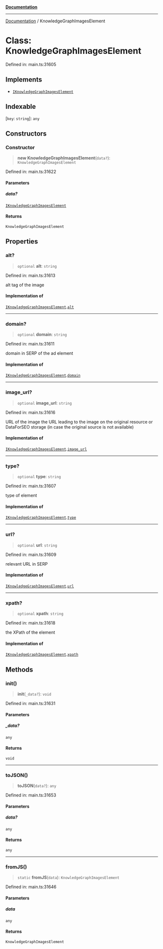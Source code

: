 [**Documentation**](../README.md)

***

[Documentation](../README.md) / KnowledgeGraphImagesElement

# Class: KnowledgeGraphImagesElement

Defined in: main.ts:31605

## Implements

- [`IKnowledgeGraphImagesElement`](../interfaces/IKnowledgeGraphImagesElement.md)

## Indexable

\[`key`: `string`\]: `any`

## Constructors

### Constructor

> **new KnowledgeGraphImagesElement**(`data?`): `KnowledgeGraphImagesElement`

Defined in: main.ts:31622

#### Parameters

##### data?

[`IKnowledgeGraphImagesElement`](../interfaces/IKnowledgeGraphImagesElement.md)

#### Returns

`KnowledgeGraphImagesElement`

## Properties

### alt?

> `optional` **alt**: `string`

Defined in: main.ts:31613

alt tag of the image

#### Implementation of

[`IKnowledgeGraphImagesElement`](../interfaces/IKnowledgeGraphImagesElement.md).[`alt`](../interfaces/IKnowledgeGraphImagesElement.md#alt)

***

### domain?

> `optional` **domain**: `string`

Defined in: main.ts:31611

domain in SERP of the ad element

#### Implementation of

[`IKnowledgeGraphImagesElement`](../interfaces/IKnowledgeGraphImagesElement.md).[`domain`](../interfaces/IKnowledgeGraphImagesElement.md#domain)

***

### image\_url?

> `optional` **image\_url**: `string`

Defined in: main.ts:31616

URL of the image
the URL leading to the image on the original resource or DataForSEO storage (in case the original source is not available)

#### Implementation of

[`IKnowledgeGraphImagesElement`](../interfaces/IKnowledgeGraphImagesElement.md).[`image_url`](../interfaces/IKnowledgeGraphImagesElement.md#image_url)

***

### type?

> `optional` **type**: `string`

Defined in: main.ts:31607

type of element

#### Implementation of

[`IKnowledgeGraphImagesElement`](../interfaces/IKnowledgeGraphImagesElement.md).[`type`](../interfaces/IKnowledgeGraphImagesElement.md#type)

***

### url?

> `optional` **url**: `string`

Defined in: main.ts:31609

relevant URL in SERP

#### Implementation of

[`IKnowledgeGraphImagesElement`](../interfaces/IKnowledgeGraphImagesElement.md).[`url`](../interfaces/IKnowledgeGraphImagesElement.md#url)

***

### xpath?

> `optional` **xpath**: `string`

Defined in: main.ts:31618

the XPath of the element

#### Implementation of

[`IKnowledgeGraphImagesElement`](../interfaces/IKnowledgeGraphImagesElement.md).[`xpath`](../interfaces/IKnowledgeGraphImagesElement.md#xpath)

## Methods

### init()

> **init**(`_data?`): `void`

Defined in: main.ts:31631

#### Parameters

##### \_data?

`any`

#### Returns

`void`

***

### toJSON()

> **toJSON**(`data?`): `any`

Defined in: main.ts:31653

#### Parameters

##### data?

`any`

#### Returns

`any`

***

### fromJS()

> `static` **fromJS**(`data`): `KnowledgeGraphImagesElement`

Defined in: main.ts:31646

#### Parameters

##### data

`any`

#### Returns

`KnowledgeGraphImagesElement`
